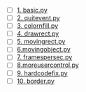 - [ ] [1. basic.py](https://github.com/ayushnagar123/pygame/blob/master/practice/basic.py)
- [ ] [2. quitevent.py](https://github.com/ayushnagar123/pygame/blob/master/practice/quitevent.py)
- [ ] [3. colornfill.py](https://github.com/ayushnagar123/pygame/blob/master/practice/colornfill.py)
- [ ] [4. drawrect.py](https://github.com/ayushnagar123/pygame/blob/master/practice/drawrect.py)
- [ ] [5. movingrect.py](https://github.com/ayushnagar123/pygame/blob/master/practice/movingrect.py)
- [ ] [6.movingobject.py](https://github.com/ayushnagar123/pygame/blob/master/practice/movingobject.py)
- [ ] [7. framespersec.py](https://github.com/ayushnagar123/pygame/blob/master/practice/framespersec.py)
- [ ] [8.moreusercontrol.py](https://github.com/ayushnagar123/pygame/blob/master/practice/moreusercontrol.py)
- [ ] [9. hardcodefix.py](https://github.com/ayushnagar123/pygame/blob/master/practice/hardcodefix.py)
- [ ] [10. border.py](https://github.com/ayushnagar123/pygame/blob/master/practice/border.py)
